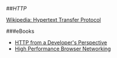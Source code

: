 ##_HTTP_

[Wikipedia: Hypertext Transfer Protocol](http://en.wikipedia.org/wiki/Hypertext_Transfer_Protocol)

###eBooks

- [HTTP from a Developer's Perspective](http://www.syncfusion.com/resources/techportal/ebooks/http)
- [High Performance Browser Networking](http://chimera.labs.oreilly.com/books/1230000000545/pt03.html)
